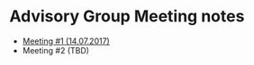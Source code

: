# Advisory Group Meeting notes

* [Meeting #1 (14.07.2017)](https://github.com/creativecommons/global-network-strategy/blob/master/docs/advisory_group_meeting_14.07.2017.md)
* Meeting #2 (TBD)

